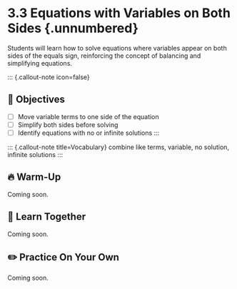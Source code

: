#  3.3 Equations with Variables on Both Sides {.unnumbered}

Students will learn how to solve equations where variables appear on both sides of the equals sign, reinforcing the concept of balancing and simplifying equations.

::: {.callout-note icon=false}
## 🎯 Objectives
- [ ] Move variable terms to one side of the equation
- [ ] Simplify both sides before solving
- [ ] Identify equations with no or infinite solutions
:::

::: {.callout-note title=Vocabulary}
combine like terms, variable, no solution, infinite solutions
:::

## 🔥 Warm-Up
Coming soon.

## 🧠 Learn Together
Coming soon.

## ✏️ Practice On Your Own
Coming soon.
